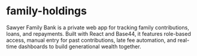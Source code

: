 # family-holdings
Sawyer Family Bank is a private web app for tracking family contributions, loans, and repayments. Built with React and Base44, it features role-based access, manual entry for past contributions, late fee automation, and real-time dashboards to build generational wealth together.

